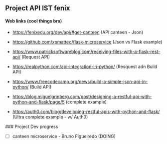 ## Project API IST fenix 

#### Web links (cool things bro)
- https://fenixedu.org/dev/api/#get-canteen (API canteen - Json)
- https://github.com/xpmatteo/flask-microservice (Json vs Flask example)

- https://www.patricksoftwareblog.com/receiving-files-with-a-flask-rest-api/ (Request API)
- https://realpython.com/api-integration-in-python/ (Resquest adn Build API)
- https://www.freecodecamp.org/news/build-a-simple-json-api-in-python/ (Build API)

- https://blog.miguelgrinberg.com/post/designing-a-restful-api-with-python-and-flask/page/5 (complete example)
- https://auth0.com/blog/developing-restful-apis-with-python-and-flask/ (Ultra complete example - w/ Auth0)

### Project Dev progress
- [ ] canteen microservice  - Bruno Figueiredo (DOING)
